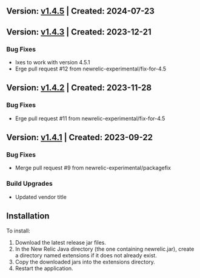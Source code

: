 ## Version: [v1.4.5](https://github.com/newrelic/newrelic-java-vertx/releases/tag/v1.4.5) | Created: 2024-07-23



## Version: [v1.4.3](https://github.com/newrelic-experimental/newrelic-java-vertx/releases/tag/v1.4.3) | Created: 2023-12-21
### Bug Fixes
- Ixes to work with version 4.5.1
- Erge pull request #12 from newrelic-experimental/fix-for-4.5


## Version: [v1.4.2](https://github.com/newrelic-experimental/newrelic-java-vertx/releases/tag/v1.4.2) | Created: 2023-11-28
### Bug Fixes
- Erge pull request #11 from newrelic-experimental/fix-for-4.5


## Version: [v1.4.1](https://github.com/newrelic-experimental/newrelic-java-vertx/releases/tag/v1.4.1) | Created: 2023-09-22
### Bug Fixes
- Merge pull request #9 from newrelic-experimental/packagefix

### Build Upgrades
- Updated vendor title




## Installation

To install:

1. Download the latest release jar files.
2. In the New Relic Java directory (the one containing newrelic.jar), create a directory named extensions if it does not already exist.
3. Copy the downloaded jars into the extensions directory.
4. Restart the application.   

